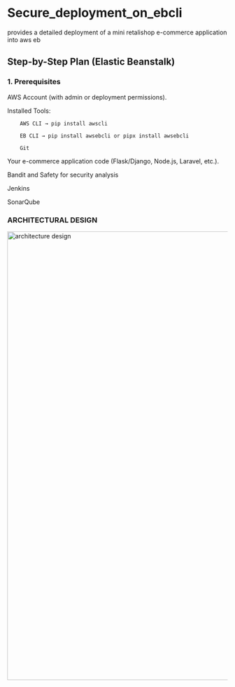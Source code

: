 # Secure_deployment_on_ebcli
provides a detailed deployment of a mini retalishop e-commerce application into aws eb
## Step-by-Step Plan (Elastic Beanstalk)
### 1. Prerequisites

AWS Account (with admin or deployment permissions).

Installed Tools:

        AWS CLI → pip install awscli

        EB CLI → pip install awsebcli or pipx install awsebcli

        Git

Your e-commerce application code (Flask/Django, Node.js, Laravel, etc.).

Bandit and Safety for security analysis

Jenkins

SonarQube


### ARCHITECTURAL DESIGN

<img width="1536" height="1024" alt="architecture design" src="https://github.com/user-attachments/assets/0af5ffdf-ca15-47fe-b30e-26bc55a31b2f" />

